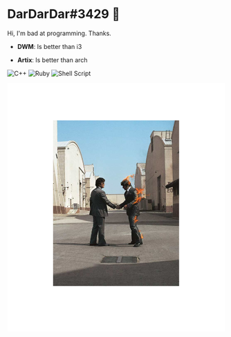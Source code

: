 # DarDarDar#3429 :fax:

Hi, I'm bad at programming. Thanks.

- **DWM**: Is better than i3

- **Artix**: Is better than arch

![C++](https://img.shields.io/badge/c++-%2300599C.svg?style=for-the-badge&logo=c%2B%2B&logoColor=white) ![Ruby](https://img.shields.io/badge/ruby-%23CC342D.svg?style=for-the-badge&logo=ruby&logoColor=white) ![Shell Script](https://img.shields.io/badge/shell_script-%23121011.svg?style=for-the-badge&logo=gnu-bash&logoColor=white)

![pink](https://github.com/DarDarDoor/DarDarDoor/blob/main/wishyouwerehere.png)
